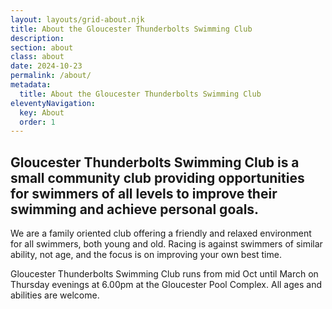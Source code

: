 ```yaml
---
layout: layouts/grid-about.njk
title: About the Gloucester Thunderbolts Swimming Club
description: 
section: about
class: about
date: 2024-10-23
permalink: /about/
metadata:
  title: About the Gloucester Thunderbolts Swimming Club
eleventyNavigation:
  key: About
  order: 1
---
```




## Gloucester Thunderbolts Swimming Club is a small community club providing opportunities for swimmers of all levels to improve their swimming and achieve personal goals. 

We are a family oriented club offering a friendly and relaxed environment for all swimmers, both young and old. Racing is against swimmers of similar ability, not age, and the focus is on improving your own best time.

Gloucester Thunderbolts Swimming Club runs from mid Oct until March on Thursday evenings at 6.00pm at the Gloucester Pool Complex. All ages and abilities are welcome.





